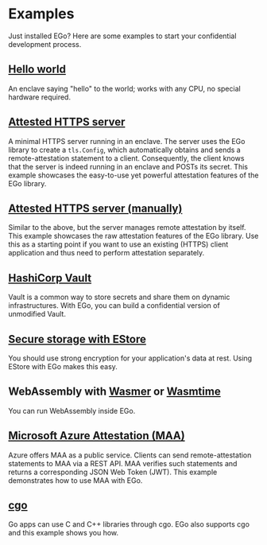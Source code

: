 # Examples

Just installed EGo? Here are some examples to start your confidential development process.

## [Hello world](https://github.com/edgelesssys/ego/blob/master/samples/helloworld)

An enclave saying "hello" to the world; works with any CPU, no special hardware required.

## [Attested HTTPS server](https://github.com/edgelesssys/ego/tree/master/samples/attested_tls)

A minimal HTTPS server running in an enclave. The server uses the EGo library to create a `tls.Config`, which automatically obtains and sends a remote-attestation statement to a client. Consequently, the client knows that the server is indeed running in an enclave and POSTs its secret. This example showcases the easy-to-use yet powerful attestation features of the EGo library.

## [Attested HTTPS server (manually)](https://github.com/edgelesssys/ego/blob/master/samples/remote_attestation)

Similar to the above, but the server manages remote attestation by itself. This example showcases the raw attestation features of the EGo library. Use this as a starting point if you want to use an existing (HTTPS) client application and thus need to perform attestation separately.

## [HashiCorp Vault](https://github.com/edgelesssys/ego/tree/master/samples/vault)

Vault is a common way to store secrets and share them on dynamic infrastructures. With EGo, you can build a confidential version of unmodified Vault.

## [Secure storage with EStore](https://github.com/edgelesssys/ego/tree/master/samples/estore)

You should use strong encryption for your application's data at rest.
Using EStore with EGo makes this easy.

## WebAssembly with [Wasmer](https://github.com/edgelesssys/ego/tree/master/samples/wasmer) or [Wasmtime](https://github.com/edgelesssys/ego/tree/master/samples/wasmtime)

You can run WebAssembly inside EGo.

## [Microsoft Azure Attestation (MAA)](https://github.com/edgelesssys/ego/tree/master/samples/azure_attestation)

Azure offers MAA as a public service. Clients can send remote-attestation statements to MAA via a REST API. MAA verifies such statements and returns a corresponding JSON Web Token (JWT). This example demonstrates how to use MAA with EGo.

## [cgo](https://github.com/edgelesssys/ego/tree/master/samples/cgo)

Go apps can use C and C++ libraries through cgo. EGo also supports cgo and this example shows you how.
